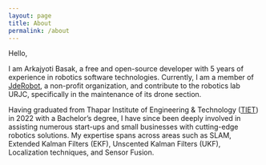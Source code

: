 ```yaml
---
layout: page
title: About
permalink: /about
---
```


Hello,

I am Arkajyoti Basak, a free and open-source developer with 5 years of experience in robotics software technologies. Currently, I am a member of [JdeRobot](https://jderobot.github.io), a non-profit organization, and contribute to the robotics lab URJC, specifically in the maintenance of its drone section.

Having graduated from Thapar Institute of Engineering & Technology ([TIET](https://www.thapar.edu/)) in 2022 with a Bachelor’s degree, I have since been deeply involved in assisting numerous start-ups and small businesses with cutting-edge robotics solutions. My expertise spans across areas such as SLAM, Extended Kalman Filters (EKF), Unscented Kalman Filters (UKF), Localization techniques, and Sensor Fusion.
